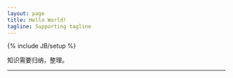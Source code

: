 ```yaml
---
layout: page
title: Hello World!
tagline: Supporting tagline
---
```

{% include JB/setup %}


知识需要归纳，整理。
________

